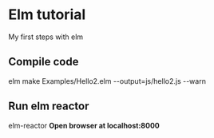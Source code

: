 # Elm tutorial
My first steps with elm



## Compile code
elm make Examples/Hello2.elm --output=js/hello2.js --warn

## Run elm reactor
elm-reactor
**Open browser at localhost:8000**

